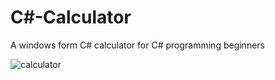 # C#-Calculator
A windows form C# calculator for C# programming beginners










![calculator](https://user-images.githubusercontent.com/108278863/202603748-f4be9f64-67f0-44ea-b935-40924c4691e8.png)
